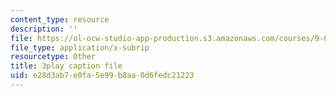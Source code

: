 ```yaml
---
content_type: resource
description: ''
file: https://ol-ocw-studio-app-production.s3.amazonaws.com/courses/9-00sc-introduction-to-psychology-fall-2011/e28d3ab7e0fa5e99b8aa0d6fedc21223_SjjGiqf96rI.vtt
file_type: application/x-subrip
resourcetype: Other
title: 3play caption file
uid: e28d3ab7-e0fa-5e99-b8aa-0d6fedc21223
---
```

